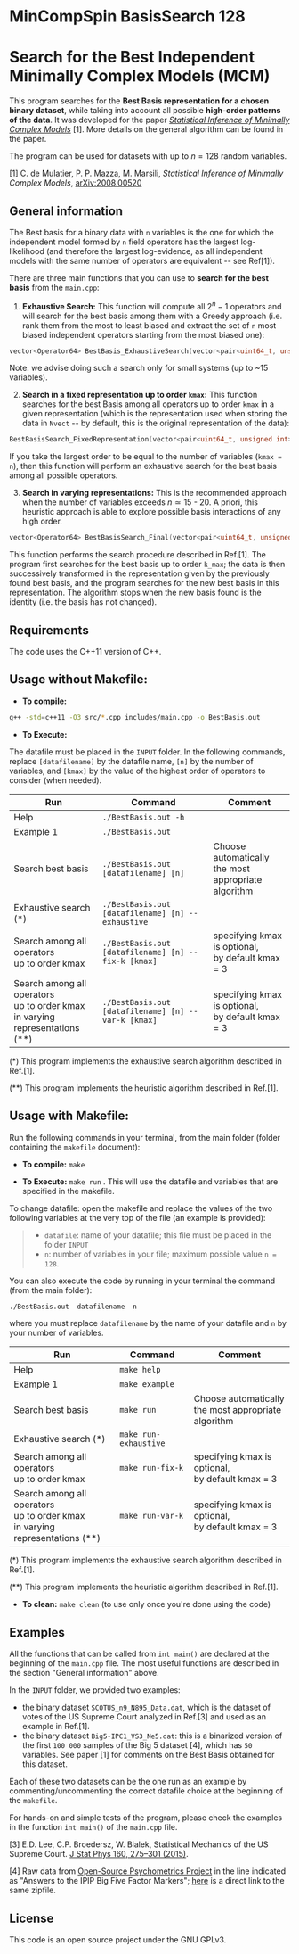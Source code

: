 # MinCompSpin BasisSearch 128

# Search for the Best Independent Minimally Complex Models (MCM)

This program searches for the **Best Basis representation for a chosen binary dataset**, while taking into account all possible **high-order patterns of the data**. It was developed for the paper [*Statistical Inference of Minimally Complex Models*](https://arxiv.org/abs/2008.00520) [1]. More details on the general algorithm can be found in the paper.

The program can be used for datasets with up to $n=128$ random variables.

[1]  C. de Mulatier, P. P. Mazza, M. Marsili, *Statistical Inference of Minimally Complex Models*, [arXiv:2008.00520](https://arxiv.org/abs/2008.00520)

## General information

The Best basis for a binary data with `n` variables is the one for which the independent model formed by `n` field operators has the largest log-likelihood (and therefore the largest log-evidence, as all independent models with the same number of operators are equivalent -- see Ref[1]).

There are three main functions that you can use to **search for the best basis** from the `main.cpp`:

 1) **Exhaustive Search:** This function will compute all $2^n-1$ operators and will search for the best basis among them with a Greedy approach (i.e. rank them from the most to least biased and extract the set of `n` most biased independent operators starting from the most biased one):
```c++
vector<Operator64> BestBasis_ExhaustiveSearch(vector<pair<uint64_t, unsigned int>> Nvect, unsigned int n, unsigned int N, bool bool_print = false)
```
Note: we advise doing such a search only for small systems (up to ~15 variables).

 2) **Search in a fixed representation up to order `kmax`:** This function searches for the best Basis among all operators up to order `kmax` in a given representation (which is the representation used when storing the data in `Nvect` -- by default, this is the original representation of the data):
```c++
BestBasisSearch_FixedRepresentation(vector<pair<uint64_t, unsigned int>> Nvect, unsigned int n, unsigned int N, unsigned int k_max, unsigned int B_it, bool bool_print = false)
```
If you take the largest order to be equal to the number of variables (`kmax = n`), then this function will perform an exhaustive search for the best basis among all possible operators.

 3) **Search in varying representations:** This is the recommended approach when the number of variables exceeds $n\simeq 15$ - $20$. A priori, this heuristic approach is able to explore possible basis interactions of any high order.
```c++
vector<Operator64> BestBasisSearch_Final(vector<pair<uint64_t, unsigned int>> Nvect, unsigned int n, unsigned int N, unsigned int k_max, bool bool_print = false)
```
This function performs the search procedure described in Ref.[1]. The program first searches for the best basis up to order `k_max`; the data is then successively transformed in the representation given by the previously found best basis, and the program searches for the new best basis in this representation. The algorithm stops when the new basis found is the identity (i.e. the basis has not changed).

## Requirements

The code uses the C++11 version of C++.

## Usage without Makefile:

 - **To compile:**
   
```bash
g++ -std=c++11 -O3 src/*.cpp includes/main.cpp -o BestBasis.out
```
 - **To Execute:**

The datafile must be placed in the `INPUT` folder.
In the following commands, replace `[datafilename]` by the datafile name, `[n]` by the number of variables, and `[kmax]` by the value of the highest order of operators to consider (when needed).

| Run  | Command | Comment |
| --- | --- | --- |
| Help | `./BestBasis.out -h` | |
| Example 1 | `./BestBasis.out`| |
| Search best basis | `./BestBasis.out [datafilename] [n]` | Choose automatically<br>the most appropriate algorithm |
| Exhaustive search (*) | `./BestBasis.out [datafilename] [n] --exhaustive`| |
| Search among all operators<br> up to order kmax | `./BestBasis.out [datafilename] [n] --fix-k [kmax]` | specifying kmax is optional,<br> by default kmax = 3 |
| Search among all operators<br> up to order kmax<br> in varying representations (**) | `./BestBasis.out [datafilename] [n] --var-k [kmax]` | specifying kmax is optional,<br> by default kmax = 3 |

(*) This program implements the exhaustive search algorithm described in Ref.[1].

(**) This program implements the heuristic algorithm described in Ref.[1].
 
## Usage with Makefile:

Run the following commands in your terminal, from the main folder (folder containing the `makefile` document):

 - **To compile:** `make`

 - **To Execute:** `make run` . This will use the datafile and variables that are specified in the makefile.

To change datafile: open the makefile and replace the values of the two following variables at the very top of the file (an example is provided):
>  - `datafile`: name of your datafile; this file must be placed in the folder `INPUT`
>  - `n`: number of variables in your file; maximum possible value `n = 128`.

You can also execute the code by running in your terminal the command (from the main folder):
```bash
./BestBasis.out  datafilename  n
```

where you must replace `datafilename` by the name of your datafile and `n` by your number of variables.


| Run  | Command | Comment |
| --- | --- | --- |
| Help | `make help` | |
| Example 1 | `make example`| |
| Search best basis | `make run` | Choose automatically<br>the most appropriate algorithm |
| Exhaustive search (*) | `make run-exhaustive`| |
| Search among all operators<br> up to order kmax | `make run-fix-k` | specifying kmax is optional,<br> by default kmax = 3 |
| Search among all operators<br> up to order kmax<br> in varying representations (**) | `make run-var-k` | specifying kmax is optional,<br> by default kmax = 3 |

(*) This program implements the exhaustive search algorithm described in Ref.[1].

(**) This program implements the heuristic algorithm described in Ref.[1].

 - **To clean:** `make clean` (to use only once you're done using the code)

## Examples

All the functions that can be called from `int main()` are declared at the beginning of the `main.cpp` file. The most useful functions are described in the section "General information" above. 

In the `INPUT` folder, we provided two examples:
  - the binary dataset `SCOTUS_n9_N895_Data.dat`, which is the dataset of votes of the US Supreme Court analyzed in Ref.[3] and used as an example in Ref.[1]. 
  - the binary dataset `Big5-IPC1_VS3_Ne5.dat`: this is a binarized version of the first `100 000` samples of the Big 5 dataset [4], which has `50` variables. See paper [1] for comments on the Best Basis obtained for this dataset.

Each of these two datasets can be the one run as an example by commenting/uncommenting the correct datafile choice at the beginning of the `makefile`.

For hands-on and simple tests of the program, please check the examples in the function `int main()` of the `main.cpp` file. 

[3] E.D. Lee, C.P. Broedersz, W. Bialek, Statistical Mechanics of the US Supreme Court. [J Stat Phys 160, 275–301 (2015)](https://link.springer.com/article/10.1007/s10955-015-1253-6).

[4] Raw data from [Open-Source Psychometrics Project](https://openpsychometrics.org/_rawdata/) in the line indicated as "Answers to the IPIP Big Five Factor Markers"; [here](https://openpsychometrics.org/_rawdata/IPIP-FFM-data-8Nov2018.zip) is a direct link to the same zipfile.


## License

This code is an open source project under the GNU GPLv3.
